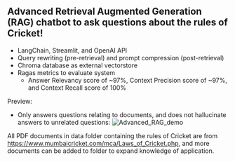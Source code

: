 ## Advanced Retrieval Augmented Generation (RAG) chatbot to ask questions about the rules of Cricket!
  - LangChain, Streamlit, and OpenAI API
  - Query rewriting (pre-retrieval) and prompt compression (post-retrieval)
  - Chroma database as external vectorstore
  - Ragas metrics to evaluate system
     - Answer Relevancy score of ~97%, Context Precision score of ~97%, and Context Recall score of 100%

Preview:
  - Only answers questions relating to documents, and does not hallucinate answers to unrelated questions: 
![Advanced_RAG_demo](https://github.com/asvch/ask_cricket/assets/66492476/5118cfc5-60a2-415b-98bf-6053d7ac702d)


All PDF documents in data folder containing the rules of Cricket are from https://www.mumbaicricket.com/mca/Laws_of_Cricket.php, and more documents can be added to folder to expand knowledge of application.
